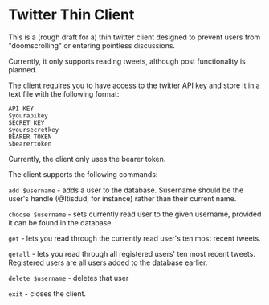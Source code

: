 # Twitter Thin Client

This is a (rough draft for a) thin twitter client designed to prevent users from "doomscrolling" or entering pointless discussions.

Currently, it only supports reading tweets, although post functionality is planned.

The client requires you to have access to the twitter API key and store it in a text file with the following format:

```
API KEY
$yourapikey
SECRET KEY
$yoursecretkey
BEARER TOKEN
$bearertoken
```

Currently, the client only uses the bearer token.

The client supports the following commands:

``add $username`` - adds a user to the database. $username should be the user's handle (@Itisdud, for instance) rather than their current name.

``choose $username`` - sets currently read user to the given username, provided it can be found in the database.

``get`` - lets you read through the currently read user's ten most recent tweets.

``getall`` - lets you read through all registered users' ten most recent tweets. Registered users are all users added to the database earlier.

``delete $username`` - deletes that user

``exit`` - closes the client.